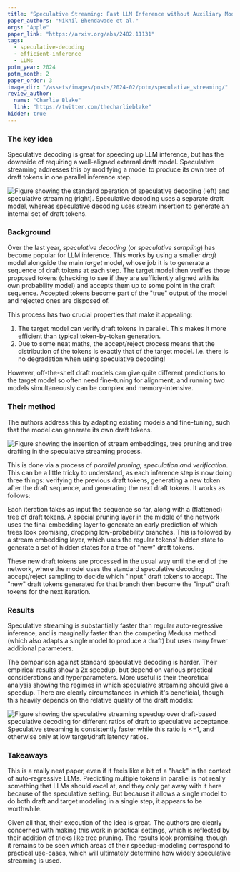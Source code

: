 ```yaml
---
title: "Speculative Streaming: Fast LLM Inference without Auxiliary Models"
paper_authors: "Nikhil Bhendawade et al."
orgs: "Apple"
paper_link: "https://arxiv.org/abs/2402.11131"
tags:
  - speculative-decoding
  - efficient-inference
  - LLMs
potm_year: 2024
potm_month: 2
paper_order: 3
image_dir: "/assets/images/posts/2024-02/potm/speculative_streaming/"
review_author:
  name: "Charlie Blake"
  link: "https://twitter.com/thecharlieblake"
hidden: true
---
```


### The key idea

Speculative decoding is great for speeding up LLM inference, but has the downside of requiring a well-aligned external draft model. Speculative streaming addresses this by modifying a model to produce its own tree of draft tokens in one parallel inference step.

<img class="constrained_img_large" src="{{ page.image_dir | append: 'figure_1.png' | relative_url }}" alt="Figure showing the standard operation of speculative decoding (left) and speculative streaming (right). Speculative decoding uses a separate draft model, whereas speculative decoding uses stream insertion to generate an internal set of draft tokens.">

### Background

Over the last year, _speculative decoding_ (or _speculative sampling_) has become popular for LLM inference. This works by using a smaller _draft_ model alongside the main _target_ model, whose job it is to generate a sequence of draft tokens at each step. The target model then verifies those proposed tokens (checking to see if they are sufficiently aligned with its own probability model) and accepts them up to some point in the draft sequence. Accepted tokens become part of the "true" output of the model and rejected ones are disposed of.

This process has two crucial properties that make it appealing:

1. The target model can verify draft tokens in parallel. This makes it more efficient than typical token-by-token generation.
2. Due to some neat maths, the accept/reject process means that the distribution of the tokens is exactly that of the target model. I.e. there is no degradation when using speculative decoding!

However, off-the-shelf draft models can give quite different predictions to the target model so often need fine-tuning for alignment, and running two models simultaneously can be complex and memory-intensive.

### Their method

The authors address this by adapting existing models and fine-tuning, such that the model can generate its own draft tokens.

<img src="{{ page.image_dir | append: 'figure_2.png' | relative_url }}" alt="Figure showing the insertion of stream embeddings, tree pruning and tree drafting in the speculative streaming process.">

This is done via a process of _parallel pruning, speculation and verification_. This can be a little tricky to understand, as each inference step is now doing three things: verifying the previous draft tokens, generating a new token after the draft sequence, and generating the next draft tokens. It works as follows:

Each iteration takes as input the sequence so far, along with a (flattened) tree of draft tokens. A special pruning layer in the middle of the network uses the final embedding layer to generate an early prediction of which trees look promising, dropping low-probability branches. This is followed by a stream embedding layer, which uses the regular tokens' hidden state to generate a set of hidden states for a tree of "new" draft tokens.

These new draft tokens are processed in the usual way until the end of the network, where the model uses the standard speculative decoding accept/reject sampling to decide which "input" draft tokens to accept. The "new" draft tokens generated for that branch then become the "input" draft tokens for the next iteration.

### Results

Speculative streaming is substantially faster than regular auto-regressive inference, and is marginally faster than the competing Medusa method (which also adapts a single model to produce a draft) but uses many fewer additional parameters.

The comparison against standard speculative decoding is harder. Their empirical results show a 2x speedup, but depend on various practical considerations and hyperparameters. More useful is their theoretical analysis showing the regimes in which speculative streaming should give a speedup. There are clearly circumstances in which it's beneficial, though this heavily depends on the relative quality of the draft models:

<img class="constrained_img" src="{{ page.image_dir | append: 'figure_4.png' | relative_url }}" alt="Figure showing the speculative streaming speedup over draft-based speculative decoding for different ratios of draft to speculative acceptance. Speculative streaming is consistently faster while this ratio is <=1, and otherwise only at low target/draft latency ratios.">

### Takeaways

This is a really neat paper, even if it feels like a bit of a "hack" in the context of auto-regressive LLMs. Predicting multiple tokens in parallel is not really something that LLMs should excel at, and they only get away with it here because of the speculative setting. But because it allows a single model to do both draft and target modeling in a single step, it appears to be worthwhile.

Given all that, their execution of the idea is great. The authors are clearly concerned with making this work in practical settings, which is reflected by their addition of tricks like tree pruning. The results look promising, though it remains to be seen which areas of their speedup-modeling correspond to practical use-cases, which will ultimately determine how widely speculative streaming is used.
